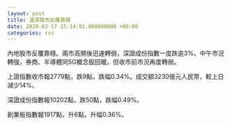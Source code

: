 ```yaml
---
layout: post
title: 滬深股市反覆靠穩
date: 2020-03-17 15:14:01.000000000 +08:00
categories: rss
---
```


內地股市反覆靠穩。兩市高開後迅速轉弱，深證成份指數一度跌逾3%。中午市況轉強，券商、半導體同5G概念股回暖。但收市前市況再度轉弱。

上證指數收市報2779點，跌9點，跌幅0.34%。成交額3230億元人民幣，較上日減少14%。

深證成份指數報10202點，跌50點，跌幅0.49%。

創業板指數報1917點，升6點，升幅0.36%。

